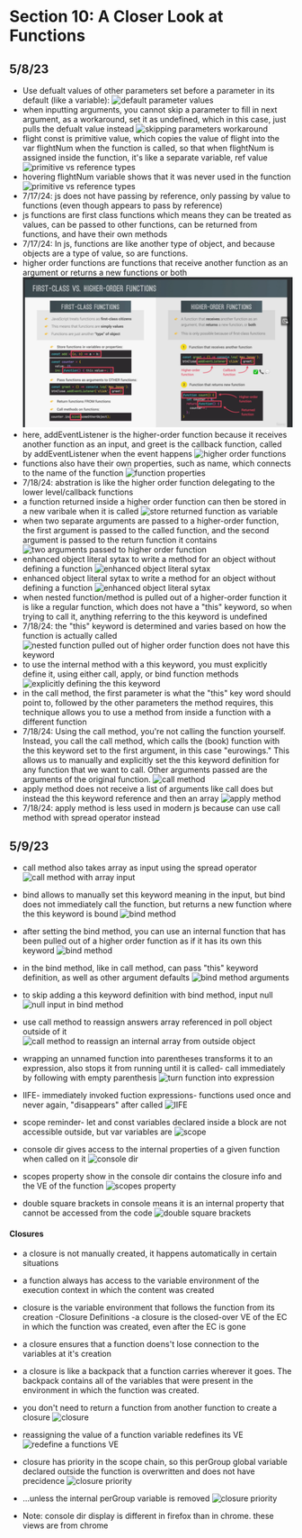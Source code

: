 # Section 10: A Closer Look at Functions

## 5/8/23

- Use defualt values of other parameters set before a parameter in its default (like a variable):
![default parameter values](images/10-functions/2023-05-08-1.png)
- when inputting arguments, you cannot skip a parameter to fill in next argument, as a workaround, set it as undefined, which in this case, just pulls the defualt value instead
![skipping parameters workaround](images/10-functions/2023-05-08-2.png)
- flight const is primitive value, which copies the value of flight into the var flightNum when the function is called, so that when flightNum is assigned inside the function, it's like a separate variable, ref value
![primitive vs reference types](images/10-functions/2023-05-08-3a.png)
- hovering flightNum variable shows that it was never used in the function
![primitive vs reference types](images/10-functions/2023-05-08-3b.png)
- 7/17/24: js does not have passing by reference, only passing by value to functions (even though appears to pass by reference)
- js functions are first class functions which means they can be treated as values, can be passed to other functions, can be returned from functions, and have their own methods
- 7/17/24: In js, functions are like another type of object, and because objects are a type of value, so are functions.
- higher order functions are functions that receive another function as an argument or returns a new functions or both
![first class and higher order functions](images/10-functions/2024-07-17-01.png)
- here, addEventListener is the higher-order function because it receives another function as an input, and greet is the callback function, called by addEventListener when the event happens
![higher order functions](images/10-functions/2023-05-08-4.png)
- functions also have their own properties, such as name, which connects to the name of the function
![function properties](images/10-functions/2023-05-08-5.png)
- 7/18/24: abstration is like the higher order function delegating to the lower level/callback functions
- a function returned inside a higher order function can then be stored in a new varibale when it is called
![store returned function as variable](images/10-functions/2023-05-08-6.png)
- when two separate arguments are passed to a higher-order function, the first argument is passed to the called function, and the second argument is passed to the return function it contains
![two arguments passed to higher order function](images/10-functions/2023-05-08-7.png)
- enhanced object literal sytax to write a method for an object without defining a function
![enhanced object literal sytax](images/10-functions/2023-05-08-8a.png)
- enhanced object literal sytax to write a method for an object without defining a function
![enhanced object literal sytax](images/10-functions/2023-05-08-8b.png)
- when nested function/method is pulled out of a higher-order function it is like a regular function, which does not have a "this" keyword, so when trying to call it, anything referring to the this keyword is undefined
- 7/18/24: the "this" keyword is determined and varies based on how the function is actually called
![nested function pulled out of higher order function does not have this keyword](images/10-functions/2023-05-08-9a.png)
- to use the internal method with a this keyword, you must explicitly define it, using either call, apply, or bind function methods
![explicitly defining the this keyword](images/10-functions/2023-05-08-9b.png)
- in the call method, the first parameter is what the "this" key word should point to, followed by the other parameters the method requires, this technique allows you to use a method from inside a function with a different function
- 7/18/24: Using the call method, you're not calling the function yourself. Instead, you call the call method, which calls the (book) function with the this keyword set to the first argument, in this case "eurowings." This allows us to manually and explicitly set the this keyword definition for any function that we want to call. Other arguments passed are the arguments of the original function.
![call method](images/10-functions/2023-05-08-9c.png)
- apply method does not receive a list of arguments like call does but instead the this keyword reference and then an array
![apply method](images/10-functions/2023-05-08-9d.png)
- 7/18/24: apply method is less used in modern js because can use call method with spread operator instead

## 5/9/23
- call method also takes array as input using the spread operator
![call method with array input](images/10-functions/2023-05-09-1.png)

- bind allows to manually set this keyword meaning in the input, but bind does not immediately call the function, but returns a new function where the this keyword is bound
![bind method](images/10-functions/2023-05-09-2a.png)

- after setting the bind method, you can use an internal function that has been pulled out of a higher order function as if it has its own this keyword
![bind method](images/10-functions/2023-05-09-2b.png)

- in the bind method, like in call method, can pass "this" keyword definition, as well as other argument defaults
![bind method arguments](images/10-functions/2023-05-09-3.png)

- to skip adding a this keyword definition with bind method, input null
![null input in bind method](images/10-functions/2023-05-09-4.png)

- use call method to reassign answers array referenced in poll object outside of it
![call method to reassign an internal array from outside object](images/10-functions/2023-05-09-5.png)

- wrapping an unnamed function into parentheses transforms it to an expression, also stops it from running until it is called- call immediately by following with empty parenthesis
![turn function into expression](images/10-functions/2023-05-09-6.png)

- IIFE- immediately invoked fuction expressions- functions used once and never again, "disappears" after called
![IIFE](images/10-functions/2023-05-09-7.png)

- scope reminder- let and const variables declared inside a block are not accessible outside, but var variables are
![scope](images/10-functions/2023-05-09-8.png)

- console dir gives access to the internal properties of a given function when called on it
![console dir](images/10-functions/2023-05-09-9a.png)

- scopes property show in the console dir contains the closure info and the VE of the function
![scopes property](images/10-functions/2023-05-09-9b.png)
- double square brackets in console means it is an internal property that cannot be accessed from the code
![double square brackets](images/10-functions/2023-05-09-9c.png)


#### Closures
- a closure is not manually created, it happens automatically in certain situations
- a function always has access to the variable environment of the execution context in which the content was created
- closure is the variable environment that follows the function from its creation
-Closure Definitions
-a closure is the closed-over VE of the EC in which the function was created, even after the EC is gone
- a closure ensures that a function doens't lose connection to the variables at it's creation
- a closure is like a backpack that a function carries wherever it goes. The backpack contains all of the variables that were present in the environment in which the function was created.

- you don't need to return a function from another function to create a closure
![closure](images/10-functions/2023-05-09-10a.png)
- reassigning the value of a function variable redefines its VE
![redefine a functions VE](images/10-functions/2023-05-09-10b.png)
- closure has priority in the scope chain, so this perGroup global variable declared outside the function is overwritten and does not have precidence
![closure priority](images/10-functions/2023-05-09-11a.png)
- ...unless the internal perGroup variable is removed
![closure priority](images/10-functions/2023-05-09-11b.png)

- Note: console dir display is different in firefox than in chrome. these views are from chrome
